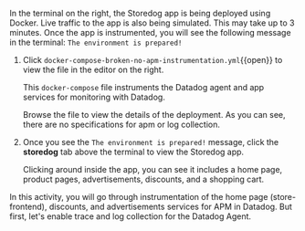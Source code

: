 In the terminal on the right, the Storedog app is being deployed using Docker. Live traffic to the app is also being simulated. This may take up to 3 minutes. Once the app is instrumented, you will see the following message in the terminal: `The environment is prepared!`

1. Click `docker-compose-broken-no-apm-instrumentation.yml`{{open}} to view the file in the editor on the right. <p> This `docker-compose` file instruments the Datadog agent and app services for monitoring with Datadog. <p> Browse the file to view the details of the deployment. As you can see, there are no specifications for apm or log collection. 

2. Once you see the `The environment is prepared!` message, click the **storedog** tab above the terminal to view the Storedog app. <p> Clicking around inside the app, you can see it includes a home page, product pages, advertisements, discounts, and a shopping cart. <p> 

In this activity, you will go through instrumentation of the home page (store-frontend), discounts, and advertisements services for APM in Datadog. But first, let's enable trace and log collection for the Datadog Agent.